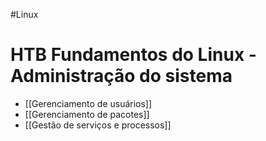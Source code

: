 #Linux 
# HTB Fundamentos do Linux - Administração do sistema

- [[Gerenciamento de usuários]]
- [[Gerenciamento de pacotes]]
- [[Gestão de serviços e processos]]